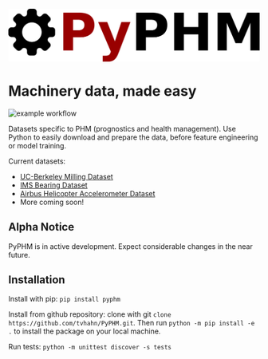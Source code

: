 ![PyPHM Logo](./notebooks/images/logo.png)

# Machinery data, made easy
![example workflow](https://github.com/tvhahn/PyPHM/actions/workflows/main.yml/badge.svg)

Datasets specific to PHM (prognostics and health management). Use Python to easily download and prepare the data, before feature engineering or model training. 

Current datasets:
- [UC-Berkeley Milling Dataset](https://ti.arc.nasa.gov/tech/dash/groups/pcoe/prognostic-data-repository/#milling)
- [IMS Bearing Dataset](https://ti.arc.nasa.gov/tech/dash/groups/pcoe/prognostic-data-repository/#bearing)
- [Airbus Helicopter Accelerometer Dataset](https://www.research-collection.ethz.ch/handle/20.500.11850/415151)
- More coming soon!


## Alpha Notice
PyPHM is in active development. Expect considerable changes in the near future.

## Installation
Install with pip: `pip install pyphm`

Install from github repository: clone with git `clone https://github.com/tvhahn/PyPHM.git`. Then run `python -m pip install -e .` to install the package on your local machine.

Run tests: `python -m unittest discover -s tests`

